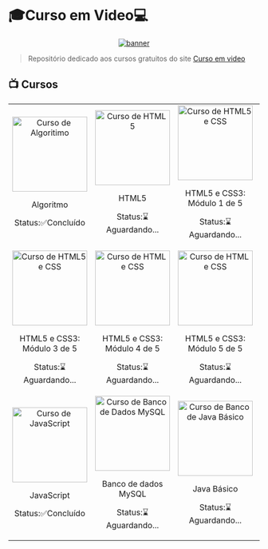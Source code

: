  <h1>🎓Curso em Video💻</h1>

<p align="center">
  <a href="https://www.youtube.com/cursoemvideo" target="_blank">
    <img align="center" src="https://www.cursoemvideo.com/wp-content/uploads/2021/10/cursoemvideo.png" alt="banner"/>
  </a>
</p>

> Repositório dedicado aos cursos gratuitos do site <a href="https://www.cursoemvideo.com/" target="_blank">Curso em video</a>

 ## 📺  Cursos
 <table align="center">
  <tr>
    <td align="center">
       <a href='https://www.youtube.com/watch?v=S9uPNppGsGo&list=PLpwygc0AuGOXJ18fPwPNIeXvzKid_AUkm'><img src='https://www.cursoemvideo.com/wp-content/uploads/2019/08/algoritmos-300x300.jpg' alt="Curso de Algoritimo" width="150"></a>
      <p>Algoritmo</p>
      <p>Status:✅Concluído</p>      
    </td>
    <td align="center">
      <a href='https://www.youtube.com/watch?v=S9uPNppGsGo&list=PLpwygc0AuGOXJ18fPwPNIeXvzKid_AUkm'><img src='https://www.cursoemvideo.com/wp-content/uploads/2019/08/html5-300x300.jpg' alt="Curso de HTML 5" width="150"></a>
      <p>HTML5</p>
      <p>Status:⌛Aguardando...</p>  
    </td>
    <td align="center">
      <a href='https://www.youtube.com/watch?v=S9uPNppGsGo&list=PLpwygc0AuGOXJ18fPwPNIeXvzKid_AUkm'><img src='https://www.cursoemvideo.com/wp-content/uploads/2020/11/htmlcss-vip-mod1-300x300.jpg' alt="Curso de HTML5 e CSS" width="150"></a>
      <p>HTML5 e CSS3: Módulo 1 de 5</p>
      <p>Status:⌛Aguardando...</p>  
    </td>
    <td align="center">
      <a href='https://www.youtube.com/watch?v=S9uPNppGsGo&list=PLpwygc0AuGOXJ18fPwPNIeXvzKid_AUkm'><img src='https://www.cursoemvideo.com/wp-content/uploads/2020/11/htmlcss-vip-mod2-300x300.jpg' alt="Curso de HTML5 e CSS" width="150"></a>
      <p>HTML5 e CSS3: Módulo 2 de 5</p>
      <p>Status:⌛Aguardando...</p>  
    </td>
  
  </tr>
    <tr>
    <td align="center">
       <a href='https://www.youtube.com/watch?v=S9uPNppGsGo&list=PLpwygc0AuGOXJ18fPwPNIeXvzKid_AUkm'><img src='https://www.cursoemvideo.com/wp-content/uploads/2020/11/htmlcss-vip-mod3-300x300.jpg' alt="Curso de HTML5 e CSS" width="150"></a>
      <p>HTML5 e CSS3: Módulo 3 de 5</p>
      <p>Status:⌛Aguardando...</p>      
    </td>
    <td align="center">
      <a href='https://www.youtube.com/watch?v=S9uPNppGsGo&list=PLpwygc0AuGOXJ18fPwPNIeXvzKid_AUkm'><img src='https://www.cursoemvideo.com/wp-content/uploads/2022/05/htmlcss-mod4-300x300.jpg' alt="Curso de HTML e CSS" width="150"></a>
      <p>HTML5 e CSS3: Módulo 4 de 5</p>
      <p>Status:⌛Aguardando...</p>  
    </td>
    <td align="center">
      <a href='https://www.youtube.com/watch?v=S9uPNppGsGo&list=PLpwygc0AuGOXJ18fPwPNIeXvzKid_AUkm'><img src='https://www.cursoemvideo.com/wp-content/uploads/2024/06/htmlcss-mod5-300x300.jpg' alt="Curso de HTML e CSS" width="150"></a>
      <p>HTML5 e CSS3: Módulo 5 de 5</p>
      <p>Status:⌛Aguardando...</p>  
    </td>
    <td align="center">
      <a href='https://www.youtube.com/watch?v=S9uPNppGsGo&list=PLpwygc0AuGOXJ18fPwPNIeXvzKid_AUkm'><img src='https://www.cursoemvideo.com/wp-content/uploads/2020/04/git-1-300x300.png' alt="Curso de Banco de Git e Github" width="150"></a>
      <p>Git e Github</p>
      <p>Status:⌛Aguardando...</p>  
    </td>
  
  </tr>
     <tr>
    <td align="center">
       <a href='https://www.youtube.com/watch?v=S9uPNppGsGo&list=PLpwygc0AuGOXJ18fPwPNIeXvzKid_AUkm'><img src='https://www.cursoemvideo.com/wp-content/uploads/2019/08/javascript-300x300.jpg' alt="Curso de JavaScript" width="150"></a>
      <p>JavaScript</p>
      <p>Status:✅Concluído</p>      
    </td>
    <td align="center">
      <a href='https://www.youtube.com/watch?v=S9uPNppGsGo&list=PLpwygc0AuGOXJ18fPwPNIeXvzKid_AUkm'><img src='https://www.cursoemvideo.com/wp-content/uploads/2019/08/bancodedados-sql-300x300.jpg' alt="Curso de Banco de Dados MySQL" width="150"></a>
      <p>Banco de dados MySQL</p>
      <p>Status:⌛Aguardando...</p>  
    </td>
    <td align="center">
      <a href='https://www.youtube.com/watch?v=S9uPNppGsGo&list=PLpwygc0AuGOXJ18fPwPNIeXvzKid_AUkm'><img src='https://www.cursoemvideo.com/wp-content/uploads/2019/08/java-300x300.jpg' alt="Curso de Banco de Java Básico" width="150"></a>
      <p>Java Básico</p>
      <p>Status:⌛Aguardando...</p>  
    </td>
    <td align="center">
      <a href='https://www.youtube.com/watch?v=S9uPNppGsGo&list=PLpwygc0AuGOXJ18fPwPNIeXvzKid_AUkm'><img src='https://www.cursoemvideo.com/wp-content/uploads/2019/08/poo-java-300x300.jpg' alt="Curso de Java POO" width="150"></a>
      <p>Java POO</p>
      <p>Status:⌛Aguardando...</p>  
    </td>
  
  </tr>
  
  </tr>
</table>

